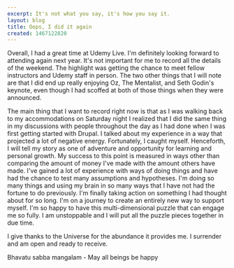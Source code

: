 ```yaml
---
excerpt: It's not what you say, it's how you say it.
layout: blog
title: Oops, I did it again
created: 1467122820
---
```

<p>Overall, I had a great time at Udemy Live. I'm definitely looking forward to attending again next year. It's not important for me to record all the details of the weekend. The highlight was getting the chance to meet fellow instructors and Udemy staff in person. The two other things that I will note are that I did end up really enjoying Oz, The Mentalist, and Seth Godin's keynote, even though I had scoffed at both of those things when they were announced.</p><p>The main thing that I want to record right now is that as I was walking back to my accommodations on Saturday night I realized that I did the same thing in my discussions with people throughout the day as I had done when I was first getting started with Drupal. I talked about my experience in a way that projected a lot of negative energy. Fortunately, I caught myself. Henceforth, I will tell my story as one of adventure and opportunity for learning and personal growth. My success to this point is measured in ways other than comparing the amount of money I've made with the amount others have made. I've gained a lot of experience with ways of doing things and have had the chance to test many assumptions and hypotheses. I'm doing so many things and using my brain in so many ways that I have not had the fortune to do previously. I'm finally taking action on something I had thought about for so long. I'm on a journey to create an entirely new way to support myself. I'm so happy to have this multi-dimensional puzzle that can engage me so fully. I am unstoppable and I will put all the puzzle pieces together in due time.</p><p>I give thanks to the Universe for the abundance it provides me. I surrender and am open and ready to receive.</p><p>Bhavatu sabba mangalam - May all beings be happy</p>
